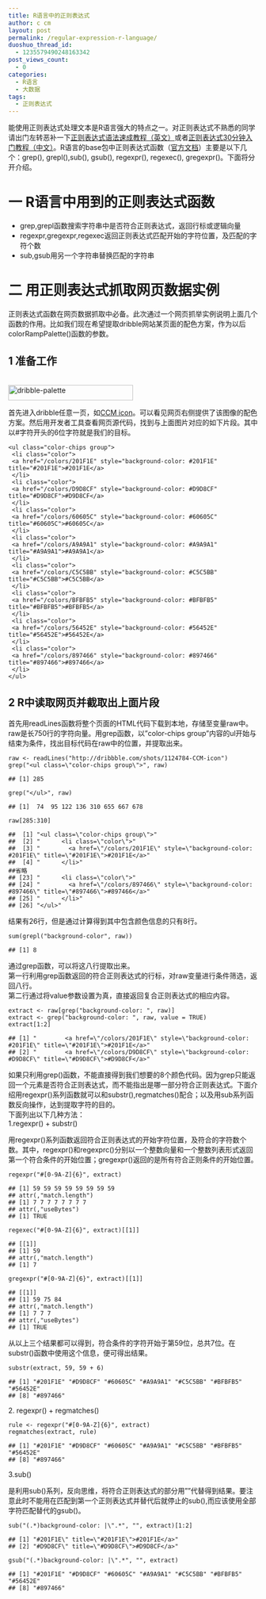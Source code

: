 ```yaml
---
title: R语言中的正则表达式
author: c cm
layout: post
permalink: /regular-expression-r-language/
duoshuo_thread_id:
  - 1235579490248163342
post_views_count:
  - 0
categories:
  - R语言
  - 大数据
tags:
  - 正则表达式
---
```

能使用正则表达式处理文本是R语言强大的特点之一。对正则表达式不熟悉的同学请出门左转恶补一下<a href="http://cdn.dzone.com/sites/all/files/refcardz/rc196-010d-regex_1.pdf" target="_blank">正则表达式语法速成教程（英文）</a>或者<a href="http://deerchao.net/tutorials/regex/regex.htm" target="_blank">正则表达式30分钟入门教程（中文）</a>。R语言的base包中正则表达式函数（<a href="http://stat.ethz.ch/R-manual/R-patched/library/base/html/grep.html" target="_blank">官方文档</a>）主要是以下几个：grep(), grepl(),sub(), gsub(), regexpr(), regexec(), gregexpr()。下面将分开介绍。<!--more-->

# 一 R语言中用到的正则表达式函数

*   grep,grepl函数搜索字符串中是否符合正则表达式，返回行标或逻辑向量
*   regexpr,gregexpr,regexec返回正则表达式匹配开始的字符位置，及匹配的字符个数
*   sub,gsub用另一个字符串替换匹配的字符串

# 二 用正则表达式抓取网页数据实例

正则表达式函数在网页数据抓取中必备。此次通过一个网页抓举实例说明上面几个函数的作用。比如我们现在希望提取dribble网站某页面的配色方案，作为以后colorRampPalette()函数的参数。

## 1 准备工作

[<br class="Apple-interchange-newline" /><img class="size-full wp-image-159 alignleft" alt="dribble-palette" src="http://iccm.cc/wp-content/uploads/2014/01/dribble-palette.png" width="252" height="31" />][1]

首先进入dribble任意一页，如<a href="http://dribbble.com/shots/1124784-CCM-icon" target="_blank">CCM icon</a>。可以看见网页右侧提供了该图像的配色方案。然后用开发者工具查看网页源代码，找到与上面图片对应的如下片段。其中以#字符开头的6位字符就是我们的目标。

    <ul class="color-chips group">
     <li class="color">
     <a href="/colors/201F1E" style="background-color: #201F1E" title="#201F1E">#201F1E</a>
     </li>
     <li class="color">
     <a href="/colors/D9D8CF" style="background-color: #D9D8CF" title="#D9D8CF">#D9D8CF</a>
     </li>
     <li class="color">
     <a href="/colors/60605C" style="background-color: #60605C" title="#60605C">#60605C</a>
     </li>
     <li class="color">
     <a href="/colors/A9A9A1" style="background-color: #A9A9A1" title="#A9A9A1">#A9A9A1</a>
     </li>
     <li class="color">
     <a href="/colors/C5C5BB" style="background-color: #C5C5BB" title="#C5C5BB">#C5C5BB</a>
     </li>
     <li class="color">
     <a href="/colors/BFBFB5" style="background-color: #BFBFB5" title="#BFBFB5">#BFBFB5</a>
     </li>
     <li class="color">
     <a href="/colors/56452E" style="background-color: #56452E" title="#56452E">#56452E</a>
     </li>
     <li class="color">
     <a href="/colors/897466" style="background-color: #897466" title="#897466">#897466</a>
     </li>
    </ul>
    

## 2 R中读取网页并截取出上面片段

首先用readLines函数将整个页面的HTML代码下载到本地，存储至变量raw中。raw是长750行的字符向量。用grep函数，以&#8221;color-chips group&#8221;内容的ul开始与结束为条件，找出目标代码在raw中的位置，并提取出来。

<div>
  <pre><code>raw &lt;- readLines("http://dribbble.com/shots/1124784-CCM-icon")
grep("&lt;ul class=\"color-chips group\"&gt;", raw)
</code></pre>
  
  <pre><code>## [1] 285
</code></pre>
  
  <pre><code>grep("&lt;/ul&gt;", raw)
</code></pre>
  
  <pre><code>## [1]  74  95 122 136 310 655 667 678
</code></pre>
  
  <pre><code>raw[285:310]
</code></pre>
  
  <pre><code>##  [1] "&lt;ul class=\"color-chips group\"&gt;"                                         ##  [2] "      &lt;li class=\"color\"&gt;"                                               ##  [3] "        &lt;a href=\"/colors/201F1E\" style=\"background-color: #201F1E\" title=\"#201F1E\"&gt;#201F1E&lt;/a&gt;"
##  [4] "      &lt;/li&gt;"                                                              ##省略                                                                         
## [23] "      &lt;li class=\"color\"&gt;"                                              
## [24] "        &lt;a href=\"/colors/897466\" style=\"background-color: #897466\" title=\"#897466\"&gt;#897466&lt;/a&gt;"
## [25] "      &lt;/li&gt;"
## [26] "&lt;/ul&gt;"
</code></pre>
  
  <p>
    结果有26行，但是通过计算得到其中包含颜色信息的只有8行。
  </p>
  
  <pre><code>sum(grepl("background-color", raw))
</code></pre>
  
  <pre><code>## [1] 8
</code></pre>
  
  <p>
    通过grep函数，可以将这八行提取出来。<br /> 第一行利用grep函数返回的符合正则表达式的行标，对raw变量进行条件筛选，返回八行。<br /> 第二行通过将value参数设置为真，直接返回复合正则表达式的相应内容。
  </p>
  
  <pre><code>extract &lt;- raw[grep("background-color: ", raw)]
extract &lt;- grep("background-color: ", raw, value = TRUE)
extract[1:2]
</code></pre>
  
  <pre><code>## [1] "        &lt;a href=\"/colors/201F1E\" style=\"background-color: #201F1E\" title=\"#201F1E\"&gt;#201F1E&lt;/a&gt;"
## [2] "        &lt;a href=\"/colors/D9D8CF\" style=\"background-color: #D9D8CF\" title=\"#D9D8CF\"&gt;#D9D8CF&lt;/a&gt;"
</code></pre>
  
  <p>
    如果只利用grep()函数，不能直接得到我们想要的8个颜色代码。因为grep只能返回一个元素是否符合正则表达式，而不能指出是哪一部分符合正则表达式。下面介绍用regexpr()系列函数就可以和substr(),regmatches()配合；以及用sub系列函数反向操作，达到提取字符的目的。<br /> 下面列出以下几种方法：<br /> 1.regexpr() + substr()
  </p>
  
  <p>
    用regexpr()系列函数返回符合正则表达式的开始字符位置，及符合的字符数个数。其中，regexpr()和regexprc()分别以一个整数向量和一个整数列表形式返回第一个符合条件的开始位置；gregexpr()返回的是所有符合正则条件的开始位置。
  </p>
  
  <pre><code>regexpr("#[0-9A-Z]{6}", extract)
</code></pre>
  
  <pre><code>## [1] 59 59 59 59 59 59 59 59
## attr(,"match.length")
## [1] 7 7 7 7 7 7 7 7
## attr(,"useBytes")
## [1] TRUE
</code></pre>
  
  <pre><code>regexec("#[0-9A-Z]{6}", extract)[[1]]
</code></pre>
  
  <pre><code>## [[1]]
## [1] 59
## attr(,"match.length")
## [1] 7
</code></pre>
  
  <pre><code>gregexpr("#[0-9A-Z]{6}", extract)[[1]]
</code></pre>
  
  <pre><code>## [[1]]
## [1] 59 75 84
## attr(,"match.length")
## [1] 7 7 7
## attr(,"useBytes")
## [1] TRUE
</code></pre>
  
  <p>
    从以上三个结果都可以得到，符合条件的字符开始于第59位，总共7位。在substr()函数中使用这个信息，便可得出结果。
  </p>
  
  <pre><code>substr(extract, 59, 59 + 6)
</code></pre>
  
  <pre><code>## [1] "#201F1E" "#D9D8CF" "#60605C" "#A9A9A1" "#C5C5BB" "#BFBFB5" "#56452E"
## [8] "#897466"
</code></pre>
  
  <p>
    2. regexpr() + regmatches()
  </p>
  
  <pre><code>rule &lt;- regexpr("#[0-9A-Z]{6}", extract)
regmatches(extract, rule)
</code></pre>
  
  <pre><code>## [1] "#201F1E" "#D9D8CF" "#60605C" "#A9A9A1" "#C5C5BB" "#BFBFB5" "#56452E"
## [8] "#897466"
</code></pre>
  
  <p>
    3.sub()
  </p>
  
  <p>
    是利用sub()系列，反向思维，将符合正则表达式的部分用&#8221;&#8221;代替得到结果。要注意此时不能用在匹配到第一个正则表达式并替代后就停止的sub(),而应该使用全部字符匹配替代的gsub()。
  </p>
  
  <pre><code>sub("(.*)background-color: |\".*", "", extract)[1:2]
</code></pre>
  
  <pre><code>## [1] "#201F1E\" title=\"#201F1E\"&gt;#201F1E&lt;/a&gt;"
## [2] "#D9D8CF\" title=\"#D9D8CF\"&gt;#D9D8CF&lt;/a&gt;"
</code></pre>
  
  <pre><code>gsub("(.*)background-color: |\".*", "", extract)
</code></pre>
  
  <pre><code>## [1] "#201F1E" "#D9D8CF" "#60605C" "#A9A9A1" "#C5C5BB" "#BFBFB5" "#56452E"
## [8] "#897466"</code></pre>
</div>

 [1]: http://iccm.cc/wp-content/uploads/2014/01/dribble-palette.png